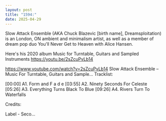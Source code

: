 ```yaml
---
layout: post
title: "1594:"
date: 2025-04-29
---
```


Slow Attack Ensemble (AKA Chuck Blazevic [birth name], Dreamsploitation) is an London, ON ambient and minimalism artist, as well as a member of dream pop duo You'll Never Get to Heaven with Alice Hansen.

Here's his 2020 album Music for Turntable, Guitars and Sampled Instruments 
https://youtu.be/2sZcuPvLb14

https://www.youtube.com/watch?v=2sZcuPvLb14
Slow Attack Ensemble ‎– Music For Turntable, Guitars and Sample...
Tracklist:

[00:00]  A1. Form and F a d e 
[03:55]  A2. Ninety Seconds For Celeste 
[05:26]  A3. Everything Turns Black To Blue 
[09:26]  A4. Rivers Turn To Waterfalls 

Credits:

Label - Seco...
